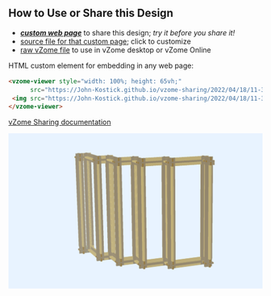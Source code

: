 
## How to Use or Share this Design

 - [***custom web page***][post] to share this design; *try it before you share it!*
 - [source file for that custom page][source]; click to customize
 - [raw vZome file][raw] to use in vZome desktop or vZome Online
 
 HTML custom element for embedding in any web page:
 ```html
<vzome-viewer style="width: 100%; height: 65vh;"
       src="https://John-Kostick.github.io/vzome-sharing/2022/04/18/11-36-20-Box-beam-1x2 /Box-beam-1x2 .vZome" >
  <img src="https://John-Kostick.github.io/vzome-sharing/2022/04/18/11-36-20-Box-beam-1x2 /Box-beam-1x2 .png" />
</vzome-viewer>
 ```

[vZome Sharing documentation](https://vzome.github.io/vzome/sharing.html#how-it-works)

![Image](<Box-beam-1x2 .png>)


[post]: <https://John-Kostick.github.io/vzome-sharing/2022/04/18/Box-beam-1x2 -11-36-20.html>
[source]: <https://github.com/John-Kostick/vzome-sharing/edit/main/_posts/2022-04-18-Box-beam-1x2 -11-36-20.md>
[raw]: <https://raw.githubusercontent.com/John-Kostick/vzome-sharing/main/2022/04/18/11-36-20-Box-beam-1x2 /Box-beam-1x2 .vZome>